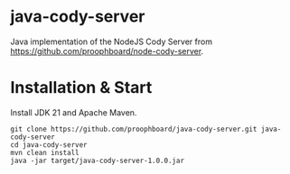 # java-cody-server
Java implementation of the NodeJS Cody Server from https://github.com/proophboard/node-cody-server.

# Installation & Start
Install JDK 21 and Apache Maven.
```
git clone https://github.com/proophboard/java-cody-server.git java-cody-server
cd java-cody-server
mvn clean install
java -jar target/java-cody-server-1.0.0.jar
```